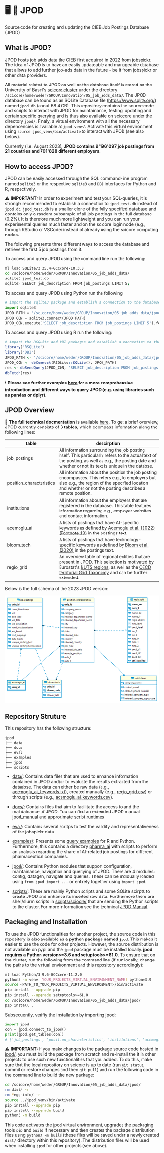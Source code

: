 # :desktop_computer: :floppy_disk: JPOD

Source code for creating and updating the CIEB Job Postings Database (JPOD)

## What is JPOD?
JPOD hosts job adds data the CIEB first acquired in 2022 from <a href='https://www.jobspikr.com/'>jobspickr</a>. The idea of JPOD is to have an easily updateable and manageable database that allows to add further job-ads data in the future - be it from jobspickr or other data providers. 

All material related to JPOD as well as the database itself is stored on the University of Basel's [scicore cluster](https://scicore.unibas.ch/) under the directory `/scicore/home/weder/GROUP/Innovation/05_job_adds_data/`. The JPOD database can be found as an SQLite Database file (https://www.sqlite.org/) named `jpod.db` (about 68.4 GB). This repository contains the source code and scripts to interact with JPOD for maintainance, testing, updating and certain specific querying and is thus also available on sciocore under the directory `jpod/`. Finaly, a virtual environment with all the necessary dependencies is available at `jpod-venv/`. Activate this virtual environment using `source jpod_venv/bin/activate` to interact with JPOD (see also below).

Currently (i.e. August 2023), **JPOD contains 9'196'097 job postings from 21 countries and 701'828 different employers**.

## How to access JPOD?

JPOD can be easily accessed through the SQL command-line program named `sqlite3` or the respective `sqlite3` and `DBI` interfaces for Python and R, respectively. 

:warning: **IMPORTANT:** In order to experiment and test your SQL-queries, it is strongly recommended to establish a connection to `jpod_test.db` instead of `jpod.db`. `jpod_test.db` is a smaller clone of the fully specified database and contains only a random subsample of all job postings in the full database (0.2\%). It is therefore much more lightweight and you can run your experimental queries much faster and on the scicore login node (e.g., through RStudio or VSCode) instead of already using the scicore computing nodes.

The following presents three different ways to access the database and retrieve the first 5 job postings from it.

To access and query JPOD using the command line run the following:
```bash
ml load SQLite/3.35.4-GCCcore-10.3.0
cd /scicore/home/weder/GROUP/Innovation/05_job_adds_data/
sqlite3 jpod_test.db
sqlite> SELECT job_description FROM job_postings LIMIT 5;
```

To access and query JPOD using Python run the following:
```python
# import the sqlite3 package and establish a connection to the database
import sqlite3
JPOD_PATH = '/scicore/home/weder/GROUP/Innovation/05_job_adds_data/jpod_test.db'
JPOD_CON = sqlite3.connect(JPOD_PATH)
JPOD_CON.execute('SELECT job_description FROM job_postings LIMIT 5').fetchall()
```

To access and query JPOD using R run the following:
```R
# import the RSQLite and DBI packages and establish a connection to the database
library("RSQLite")
library("DBI")
JPOD_PATH <- '/scicore/home/weder/GROUP/Innovation/05_job_adds_data/jpod_test.db'
JPOD_CON <- dbConnect(RSQLite::SQLite(), JPOD_PATH)
res <- dbSendQuery(JPOD_CON, 'SELECT job_description FROM job_postings LIMIT 5')
dbFetch(res)
```

:exclamation: **Please see further examples <a href='./examples/'>here</a> for a more comprehensive introduction and different ways to query JPOD (e.g. using libraries such as pandas or dplyr).**

## JPOD Overview

**:rotating_light: The full technical docmentation** is available <a href='./docs/jpod_manual.md'>here</a>. To get a brief overview, JPOD currently consists of **6 tables**, which ecompass information along the following lines:

table|descirption
---|---
job_postings|All information surrounding the job posting itself. This particularly refers to the actual text of the posting, as well as e.g., the posting date and whether or not its text is unique in the databse.
position_characteristics|All information about the position the job posting encompasses. This refers e.g., to employers but also e.g., the region of the specified location and whether or not the posting describes a remote position.
institutions|All information about the employers that are registered in the database. This table features information regarding e.g., employer websites and contact information.
acemoglu_ai|A lists of postings that have AI-specific keywords as defined by <a href='https://www.journals.uchicago.edu/doi/full/10.1086/718327'>Acemoglu et al. (2022) (Footnote 13)</a> in the postings text.  
bloom_tech|A lists of postings that have technology-specific keywords as defined by <a href='https://www.nber.org/papers/w28999'>Bloom et al. (2020)</a> in the postings text.
regio_grid|An overview table of regional entities that are present in JPOD. This selection is motivated by Eurostat's [NUTS regions](https://ec.europa.eu/eurostat/web/nuts/background/), as well as the [OECD territorial Grid Taxonomy](https://www.oecd.org/regional/regional-statistics/territorial-grid.pdf) and can be further extended.

Below is the full schema of the 2023 JPOD version:

![jpod_schema](./docs/figures/jpod_schema_2023.png)

## Repository Struture

This repository has the following structure:
```
jpod
├── data
├── docs
├── eval
├── examples
├── jpod
├── scripts
```

- [data/](./data/): Contains data files that are used to enhance information contained in JPOD and/or to evaluate the results extracted from the dataabse. The data can either be raw data (e.g., [acemoglu_ai_keywords.txt](./data/acemoglu_ai_keywords.txt)), created manually (e.g., [regio_grid.csv](./data/regio_grid.csv)) or through scripts (e.g., [acemoglu_ai_keywords.csv](./data/acemoglu_ai_keywords.csv)).

- [docs/](./docs/): Contains files that aim to facilitate the access to and the maintainance of JPOD. You can find an extended JPOD manual [jpod_manual](./docs/jpod_manual.md) and approximate [script runtimes](./docs/runtimes.md)

- [eval/](./eval/): Contains several scritps to test the validity and representativeness of the jobspickr data.

- [examples/](./examples/): Presents some [query examples](./examples/) for R and Python. Furthermore, this contains a directory [pharma_ai](./examples/pharma_ai/) with scripts to perform an analysis regarding the share of AI-related job postings for different pharmaceutical companies.

- [jpod/](./jpod/): Contains Python modules that support configuration, maintainance, navigation and queriying of JPOD. There are 4 modules: config, datagen, navigate and queries. These can be indidually loaded using `from jpod import ...` or entirely together using `import jpod`.

- [scripts/](./scripts/): These are mainly Python scripts and some SQLite scirpts to create JPOD and enhance its inserted raw data. Furthermore there are shell/slurm scripts in [scripts/sciocre/](./scripts/scicore/) that are sending the Python scripts to the cluster. For more information see the technical [JPOD Manual](./docs/jpod_manual.md).

## Packaging and Installation

To use the JPOD functionalities for another project, the source code in this repository is also available as a **python package named `jpod`**. This makes it easier to use the code for other projects. However, the source distribution is not available on pypi and the `jpod` package must be installed locally. **jpod requires a Python version>=3.6 and setuptools>=61.0**. To ensure that on the cluster, run the following from the command line (if run locally, change the paths to the virtual environment and this repository accordingly):

```bash
ml load Python/3.9.6-GCCcore-11.2.0
python3 -m venv [YOUR_PROJECTS_VIRTUAL_ENVIRONMENT_NAME] python=3.9
source <PATH_TO_YOUR_PROJECTS_VIRTUAL_ENVIRONMENT>/bin/activate
pip install --upgrade pip
pip install --upgrade setuptools>=61.0
cd /scicore/home/weder/GROUP/Innovation/05_job_adds_data/jpod/
pip install .
```

Subsequently, verifiy the installation by importing jpod:
```python
import jpod
con = jpod.connect_to_jpod()
print(jpod.get_tables(con))
# ['job_postings', 'position_characteristics', 'institutions', 'acemoglu_ai', 'bloom_tech', 'regio_grid']
```

:warning: **IMPORTANT:** If you make changes to the package source code hosted in [jpod/](./jpod/), you must build the package from scratch and re-install the it in other projects to use such new functionalities that you added. To do this, make sure that the local repository on scicore is up to date (run `git status`, commit or restore changes and then `git pull`) and run the following code in the command line to build the new package:
```bash
cd /scicore/home/weder/GROUP/Innovation/05_job_adds_data/jpod/
rm dist/ -r
rm *egg-info/ -r
source ../jpod_venv/bin/activate
pip install --upgrade pip
pip install --upgrade build
python3 -m build
```
This code activates the jpod virtual environment, upgrades the packaging tools `pip` and `build` if necessary and then creates the package distribution files using `python3 -m build` (these files will be saved under a newly created `dist/` directory within this repository). The distribution files will be used when installing `jpod` for other projects (see above).


